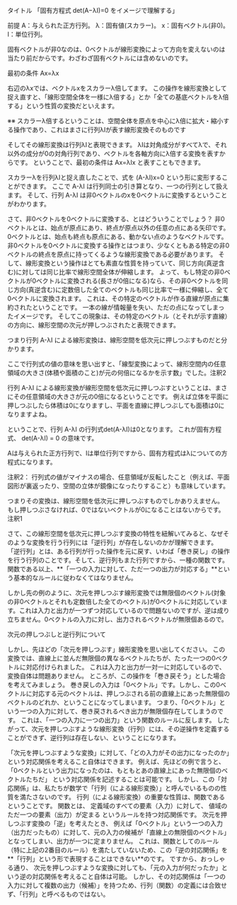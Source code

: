 
タイトル
「固有方程式 det(A−λI)=0 をイメージで理解する」


前提
A：与えられた正方行列。
λ：固有値(スカラー)。
x：固有ベクトル(非0)。
I：単位行列。

固有ベクトルが非0なのは、0ベクトルが線形変換によって方向を変えないのは当たり前だからです。わざわざ固有ベクトルには含めないのです。

最初の条件
Ax=λx

右辺のλxでは、ベクトルxをスカラーλ倍してます。
この操作を線形変換として捉え直すと、「線形空間全体を一様にλ倍する」とか「全ての基底ベクトルをλ倍する」という性質の変換だといえます。


※※
スカラーλ倍するということは、空間全体を原点を中心にλ倍に拡大・縮小する操作であり、これはまさに行列λIが表す線形変換そのものです





そしてその線形変換は行列λIと表現できます。
λIは対角成分がすべてλで、それ以外の成分が0の対角行列であり、ベクトルを各軸方向にλ倍する変換を表すからです。
ということで、最初の条件は
Ax=λIx
と表すこともできます。

スカラーλを行列λIと捉え直したことで、式を
(A-λI)x=0
という形に変形することができます。
ここで A-λI は行列同士の引き算となり、一つの行列として扱えます。
そして、行列 A-λI は非0ベクトルのxを0ベクトルに変換するということがわかります。


さて、非0ベクトルを0ベクトルに変換する、とはどういうことでしょう？
非0ベクトルとは、始点が原点にあり、終点が原点以外の任意の点にある矢印です。
0ベクトルとは、始点も終点も原点にある、動かない点のようなベクトルです。
非0ベクトルを0ベクトルに変換する操作とはつまり、少なくともある特定の非0ベクトルの終点を原点に持ってくるような線形変換である必要があります。
そして、線形変換という操作はとても素直な性質を持っていて、同じ方向(真逆含む)に対しては同じ比率で線形空間全体が伸縮します。
よって、もし特定の非0ベクトルが0ベクトルに変換される(長さが0倍になる)なら、その非0ベクトルを同じ方向(真逆含む)に定数倍した全てのベクトルも同じ比率で一様に伸縮し、全て0ベクトルに変換されます。
これは、その特定のベクトルが作る直線が原点に集約されたということです。
一本の線が情報量を失い、ただの点になってしまったイメージです。
そしてこの現象は、その特定のベクトル（とそれが示す直線）の方向に、線形空間の次元が押しつぶされたと表現できます。

つまり行列 A-λI による線形変換は、線形空間を低次元に押しつぶすものだと分かります。


ここで行列式の値の意味を思い出すと、「線型変換によって、線形空間内の任意領域の大きさ(体積や面積のこと)が元の何倍になるかを示す数」でした。注釈2

行列 A-λI による線形変換が線形空間を低次元に押しつぶすということは、まさにその任意領域の大きさが元の0倍になるということです。
例えば立体を平面に押しつぶしたら体積は0になりますし、平面を直線に押しつぶしても面積は0になりますよね。

ということで、行列 A-λI の行列式det(A-λI)は0となります。
これが固有方程式、
det(A-λI) = 0
の意味です。



Aは与えられた正方行列で、Iは単位行列ですから、固有方程式はλについての方程式になります。



















注釈2：
行列式の値がマイナスの場合、任意領域が反転したこと（例えば、平面図形が裏返ったり、空間の立体が鏡像になったりすること）も意味しています。

















つまりその変換は、線形空間を低次元に押しつぶすものでしかありえません。
もし押しつぶさなければ、0ではないベクトルが0になることはないからです。注釈1















さて、この線形空間を低次元に押しつぶす変換の特性を紐解いてみると、なぜそのような変換を行う行列には「逆行列」が存在しないのかが理解できます。
「逆行列」とは、ある行列が行った操作を元に戻す、いわば「巻き戻し」の操作を行う行列のことです。そして、逆行列もまた行列ですから、一種の関数です。
関数である以上、**「一つの入力に対して、ただ一つの出力が対応する」**という基本的なルールに従わなくてはなりません。





しかし先の例のように、次元を押しつぶす線形変換では無限個のベクトル(対象の非0ベクトルとそれも定数倍した全てのベクトル)が0ベクトルに対応しています。これは入力と出力が一つずつ対応しているので問題ないのですが、逆は成り立ちません。0ベクトルの入力に対し、出力されるベクトルが無限個あるので。




次元の押しつぶしと逆行列について




しかし、先ほどの「次元を押しつぶす」線形変換を思い出してください。
この変換では、直線上に並んだ無限個の異なるベクトルたちが、たった一つの0ベクトルに対応付けられました。 これは入力と出力が一対一に対応しているので、変換自体は問題ありません。
ところが、この操作を「巻き戻そう」とした場合を考えてみましょう。
巻き戻しの入力は「0ベクトル」です。しかし、この0ベクトルに対応する元のベクトルは、押しつぶされる前の直線上にあった無限個のベクトルのどれか、ということになってしまいます。
つまり、「0ベクトル」という一つの入力に対して、巻き戻されるべき出力が無限個存在してしまうのです。
これは、「一つの入力に一つの出力」という関数のルールに反します。
したがって、次元を押しつぶすような線形変換（行列）には、その逆操作を定義することができず、逆行列は存在しない、ということになります。









「次元を押しつぶすような変換」に対して、「どの入力がその出力になったのか」という対応関係を考えること自体はできます。
例えば、先ほどの例で言うと、
「0ベクトルという出力になったのは、もともとあの直線上にあった無限個のベクトルたちだ」
という対応関係を記述することは可能です。
しかし、この「対応関係」は、私たちが数学で「行列（による線形変換）」と呼んでいるものの性質を満たさないのです。
行列（による線形変換）の重要な性質は、関数であるということです。
関数とは、
定義域のすべての要素（入力）に対して、
値域のただ一つの要素（出力）が定まる
というルールを持つ対応関係です。
次元を押しつぶす変換の「逆」を考えたとき、
例えば「0ベクトル」という一つの入力（出力だったもの）に対して、元の入力の候補が「直線上の無限個のベクトル」となってしまい、出力が一つに定まりません。
これは、関数としてのルール（特に上記の2番目のルール）を満たしていないため、この「逆の対応関係」を**「行列」という形で表現することはできない**のです。
ですから、おっしゃる通り、
次元を押しつぶすような変換に対しても、「元の入力が何だったか」という逆の対応関係を考えること自体は可能。
しかし、その対応関係は「一つの入力に対して複数の出力（候補）」を持つため、行列（関数）の定義には合致せず、「行列」と呼べるものではない。